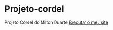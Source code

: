 # Projeto-cordel
Projeto Cordel do Milton Duarte
<a href="https://ankh993.github.io/Projeto-cordel/" target="_blank"> Executar o meu site </a>
